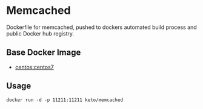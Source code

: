 # Memcached

Dockerfile for memcached, pushed to dockers automated build process and public Docker hub registry.


## Base Docker Image

* [centos:centos7](https://registry.hub.docker.com/_/centos/)


## Usage

	docker run -d -p 11211:11211 keto/memcached


